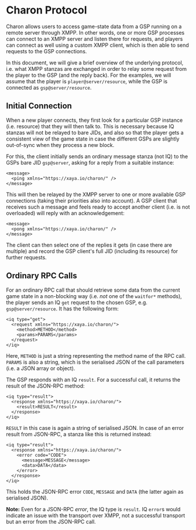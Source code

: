 # Charon Protocol

Charon allows users to access game-state data from a GSP running on a
remote server through XMPP.  In other words, one or more GSP processes
can connect to an XMPP server and listen there for requests, and players
can connect as well using a custom XMPP client, which is then able to
send requests to the GSP connections.

In this document, we will give a brief overview of the underlying
protocol, i.e. what XMPP stanzas are exchanged in order to relay some
request from the player to the GSP (and the reply back).  For the examples,
we will assume that the player is `player@server/resource`, while the GSP
is connected as `gsp@server/resource`.

## Initial Connection

When a new player connects, they first look for a particular GSP instance
(i.e. resource) that they will then talk to.  This is necessary because
IQ stanzas will not be relayed to bare JIDs, and also so that the player
gets a consistent view of the game state in case the different GSPs are
slightly out-of-sync when they process a new block.

For this, the client initially sends an ordinary message stanza (not IQ)
to the GSPs bare JID `gsp@server`, asking for a reply from a suitable instance:

    <message>
      <ping xmlns="https://xaya.io/charon/" />
    </message>

This will then be relayed by the XMPP server to one or more available GSP
connections (taking their priorities also into account).  A GSP client that
receives such a message and feels ready to accept another client (i.e. is not
overloaded) will reply with an acknowledgement:

    <message>
      <pong xmlns="https://xaya.io/charon/" />
    </message>

The client can then select one of the replies it gets (in case there are
multiple) and record the GSP client's full JID (including its resource)
for further requests.

## Ordinary RPC Calls

For an ordinary RPC call that should retrieve some data from the
current game state in a non-blocking way (i.e. *not* one of the `waitfor*`
methods), the player sends an IQ `get` request to the chosen GSP,
e.g. `gsp@server/resource`.  It has the following form:

    <iq type="get">
      <request xmlns="https://xaya.io/charon/">
        <method>METHOD</method>
        <params>PARAMS</params>
      </request>
    </iq>

Here, `METHOD` is just a string representing the method name of the RPC call.
`PARAMS` is also a string, which is the serialised JSON of the call parameters
(i.e. a JSON array or object).

The GSP responds with an IQ `result`.  For a successful call, it returns
the result of the JSON-RPC method:

    <iq type="result">
      <response xmlns="https://xaya.io/charon/">
        <result>RESULT</result>
      </response>
    </iq>

`RESULT` in this case is again a string of serialised JSON.  In case
of an error result from JSON-RPC, a stanza like this is returned instead:

    <iq type="result">
      <response xmlns="https://xaya.io/charon/">
        <error code="CODE">
          <message>MESSAGE</message>
          <data>DATA</data>
        </error>
      </response>
    </iq>

This holds the JSON-RPC error `CODE`, `MESSAGE` and `DATA` (the latter
again as serialised JSON).

**Note:**  Even for a JSON-RPC *error*, the IQ type is `result`.  IQ `error`s
would indicate an issue with the transport over XMPP, not a successful
transport but an error from the JSON-RPC call.
